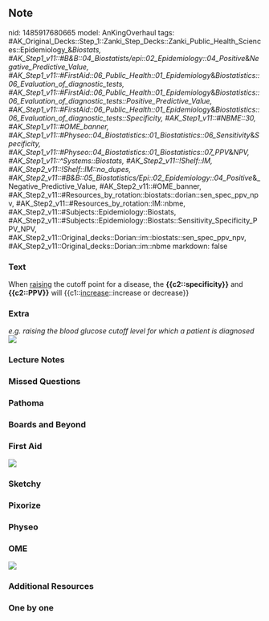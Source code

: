 ## Note
nid: 1485917680665
model: AnKingOverhaul
tags: #AK_Original_Decks::Step_1::Zanki_Step_Decks::Zanki_Public_Health_Sciences::Epidemiology_&_Biostats, #AK_Step1_v11::#B&B::04_Biostatists/epi::02_Epidemiology::04_Positive_&_Negative_Predictive_Value, #AK_Step1_v11::#FirstAid::06_Public_Health::01_Epidemiology_&_Biostatistics::06_Evaluation_of_diagnostic_tests, #AK_Step1_v11::#FirstAid::06_Public_Health::01_Epidemiology_&_Biostatistics::06_Evaluation_of_diagnostic_tests::Positive_Predictive_Value, #AK_Step1_v11::#FirstAid::06_Public_Health::01_Epidemiology_&_Biostatistics::06_Evaluation_of_diagnostic_tests::Specificity, #AK_Step1_v11::#NBME::30, #AK_Step1_v11::#OME_banner, #AK_Step1_v11::#Physeo::04_Biostatistics::01_Biostatistics::06_Sensitivity_&_Specificity, #AK_Step1_v11::#Physeo::04_Biostatistics::01_Biostatistics::07_PPV_&_NPV, #AK_Step1_v11::^Systems::Biostats, #AK_Step2_v11::!Shelf::IM, #AK_Step2_v11::!Shelf::IM::no_dupes, #AK_Step2_v11::#B&B::05_Biostatistics/Epi::02_Epidemiology::04_Positive_&_Negative_Predictive_Value, #AK_Step2_v11::#OME_banner, #AK_Step2_v11::#Resources_by_rotation::biostats::dorian::sen_spec_ppv_npv, #AK_Step2_v11::#Resources_by_rotation::IM::nbme, #AK_Step2_v11::#Subjects::Epidemiology::Biostats, #AK_Step2_v11::#Subjects::Epidemiology::Biostats::Sensitivity_Specificity_PPV_NPV, #AK_Step2_v11::Original_decks::Dorian::im::biostats::sen_spec_ppv_npv, #AK_Step2_v11::Original_decks::Dorian::im::nbme
markdown: false

### Text
<div>
  When <u>raising</u> the cutoff point for a disease, the
  <b>{{c2::specificity}}</b> and <b>{{c2::PPV}}</b> will
  {{c1::<u>increase</u>::increase or decrease}}
</div>

### Extra
<div>
  <i>e.g. raising the blood glucose cutoff level for which a
  patient is diagnosed</i>
</div>
<div><img src="paste-288411348893936.jpg"></div>

### Lecture Notes


### Missed Questions


### Pathoma


### Boards and Beyond


### First Aid
<img src="tmpHLGulu.png">

### Sketchy


### Pixorize


### Physeo


### OME
<div class="ome-widget">
  <a href="https://onlinemeded.org?ref=anki"><img src=
  "_OME_AnkiFlashcards_General_7.png"></a>
</div>

### Additional Resources


### One by one

